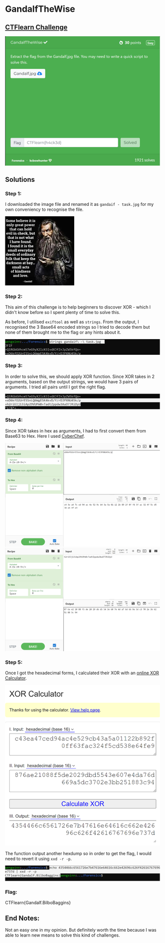 # GandalfTheWise

## [CTFlearn Challenge](https://ctflearn.com/challenge/936)
<img src="gandaif - solved.png">

## Solutions
### Step 1:
I downloaded the image file and renamed it as ```gandaif - task.jpg``` for my own conveniency to recognise the file. 

<img src="gandaif - task.jpg">

### Step 2: 
This aim of this challenge is to help beginners to discover XOR - which I didn't know before so I spent plenty of time to solve this. 

As before, I utilised ```exiftool``` as well as ```strings```. From the output, I recognised the 3 Base64 encoded strings so I tried to decode them but none of them brought me to the flag or any hints about it. 

<img src="gandaif - 1.png">

### Step 3: 
In order to solve this, we should apply XOR function. Since XOR takes in 2 arguments, based on the output strings, we would have 3 pairs of arguments. I tried all pairs until I got the right flag. 

<img src="gandaif - 2.png">

### Step 4: 
Since XOR takes in hex as arguments, I had to first convert them from Base63 to Hex. Here I used [CyberChef](https://gchq.github.io/CyberChef). 

<img src="gandaif - 3.png">
<img src="gandaif - 4.png">

### Step 5: 
Once I got the hexadecimal forms, I calculated their XOR with an [online XOR Calculator](https://xor.pw/#). 

<img src="gandaif - 5.png">

The function output another hexdump so in order to get the flag, I would need to revert it using ```xxd -r -p```.  

<img src="gandaif - 6.png">

### Flag: 
CTFlearn{Gandalf.BilboBaggins}

## End Notes:
Not an easy one in my opinion. But definitely worth the time because I was able to learn new means to solve this kind of challenges. 